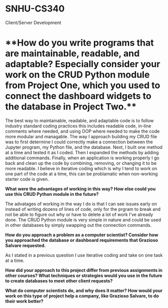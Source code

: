 # SNHU-CS340
Client/Server Development

<h1>**How do you write programs that are maintainable, readable, and adaptable? Especially consider your work on the CRUD Python module from Project One, which you used to connect the dashboard widgets to the database in Project Two.**</h1>

  The best way to maintainable, readable, and adaptable code is to follow industry standard coding practices this includes readable code, in-line comments where needed, and using OOP where needed to make the code more modular and managable.  The way I approach building my CRUD file was to first determine I could correctly make a connection between the Jupyter program, my Python file, and the database.  Next, I built one method at a time and tested it as I coded. Then I expanded the methods by adding additional commands. Finally, when an application is working properly I go back and clean up the code by combining, removing, or changing it to be more readable.  I believe in iterative coding which is why I tend to work on one part of the code at a time, this can be problamatic when non-working starter code is given.

**What were the advantages of working in this way? How else could you use this CRUD Python module in the future?**
  
  The advatages of working in the way I do is that I can see issues early on instead of writing dozens of lines of code, only for the prgram to break and not be able to figure out why or have to delete a lot of work I've already done.  The CRUD Python module is very simple in nature and could be used in other databases by simply swapping out the connection commands.
  
**How do you approach a problem as a computer scientist? Consider how you approached the database or dashboard requirements that Grazioso Salvare requested.**
 
  As I stated in a previous question I use iterative coding and take on one task at a time.
  
**How did your approach to this project differ from previous assignments in other courses? What techniques or strategies would you use in the future to create databases to meet other client requests?**

**What do computer scientists do, and why does it matter? How would your work on this type of project help a company, like Grazioso Salvare, to do their work better?**
